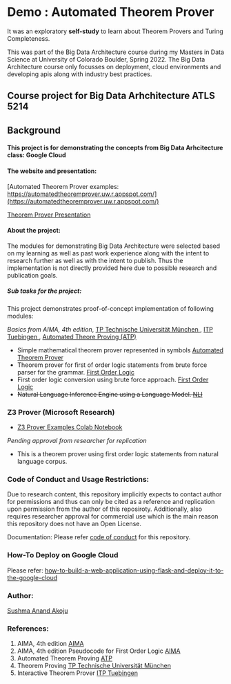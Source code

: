# Demo : Automated Theorem Prover
It was an exploratory **self-study** to learn about Theorem Provers and Turing Completeness.

This was part of the Big Data Architecture course during my Masters in Data Science at University of Colorado Boulder, Spring 2022.
The Big Data Architecture course only focusses on deployment, cloud environments and developing apis along with industry best practices.

## Course project for Big Data Arhchitecture ATLS 5214

## Background

#### This project is for demonstrating the concepts from Big Data Arhcitecture class: Google Cloud

#### The website and presentation:

[Automated Theorem Prover examples: https://automatedtheoremprover.uw.r.appspot.com/](https://automatedtheoremprover.uw.r.appspot.com/)

[ Theorem Prover Presentation](https://github.com/sushmaakoju/demo-automated-theorem-prover/blob/main/Theorem%20Prover.pdf)


#### About the project:

The modules for demonstrating Big Data Architecture were selected 
based on my learning as well as past work experience along with the intent to 
research further as well as with the intent to publish.
Thus the implementation is not directly provided here due to possible research and publication goals.

##### Sub tasks for the project:

This project demonstrates proof-of-concept implementation of following modules:

*Basics from AIMA, 4th edition*, <a href="https://isabelle.in.tum.de/coursematerial/PSV2009-1/"> TP Technische Universität München </a>,
 <a href="https://ps.informatik.uni-tuebingen.de/teaching/ws18/itp/">ITP Tuebingen </a>, <a href="https://www.cs.cmu.edu/~fp/courses/atp/"> Automated Theore Proving (ATP) </a>

- Simple mathematical theorem prover represented in symbols 
<a href="https://github.com/sushmaakoju/automated-theorem-prover/">Automated Theorem Prover</a>
- Theorem prover for first of order logic statements from brute force parser for the grammar. <a href="https://github.com/sushmaakoju/first-order-logic/tree/86cde01c6d03fa39e6cdd4b50c26339211e19adf"> First Order Logic</a>
- First order logic conversion using brute force approach. <a href="https://github.com/sushmaakoju/first-order-logic/tree/86cde01c6d03fa39e6cdd4b50c26339211e19adf"> First Order Logic</a></strike>
- <strike>Natural Language Inference Engine using a Language Model. <a href="https://github.com/sushmaakoju/natural-language-inference/tree/1d5445a27b401c772d78c0ca6113b8d3783f0780"> NLI</a> </strike>

### Z3 Prover (Microsoft Research)
- [Z3 Prover Examples Colab Notebook](https://github.com/sushmaakoju/demo-ATLS5214/blob/main/z3_prover_examples.ipynb)

*Pending approval from researcher for replication*
- This is a theorem prover using first order logic statements from natural language corpus.
### Code of Conduct and Usage Restrictions:

Due to research content, this repository implicitly expects to contact author for permissions and thus can only be cited as a reference and replication upon permission from the author of this reposiroty. Additionally, also requires researcher approval for commercial use which is the main reason this repository does not have an Open License.

Documentation: Please refer <a href="https://github.com/sushmaakoju/demo-ATLS5214/blob/main/CODE_OF_CONDUCT.md">code of conduct</a> for this repository.

### How-To Deploy on Google Cloud
Please refer: <a href="https://www.freecodecamp.org/news/how-to-build-a-web-application-using-flask-and-deploy-it-to-the-cloud-3551c985e492/">how-to-build-a-web-application-using-flask-and-deploy-it-to-the-google-cloud</a>

### Author:
[Sushma Anand Akoju](https://github.com/sushmaakoju/demo-ATLS5214)
### References:

1. AIMA, 4th edition <a href="http://aima.cs.berkeley.edu/"> AIMA </a>
2. AIMA, 4th edition Pseudocode for First Order Logic <a href="https://github.com/aimacode/aima-pseudocode"> AIMA </a>
3. Automated Theorem Proving <a href="https://www.cs.cmu.edu/~fp/courses/atp/"> ATP </a>
4. Theorem Proving <a href="https://isabelle.in.tum.de/coursematerial/PSV2009-1/"> TP Technische Universität München </a>
5. Interactive Theorem Prover <a href="https://ps.informatik.uni-tuebingen.de/teaching/ws18/itp/">ITP Tuebingen </a>

